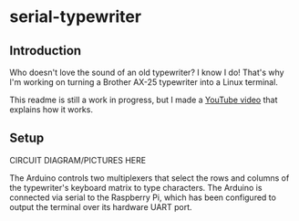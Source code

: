 # serial-typewriter

## Introduction

Who doesn't love the sound of an old typewriter? I know I do! That's why I'm working on turning a Brother AX-25 typewriter into a Linux terminal.

This readme is still a work in progress, but I made a [YouTube video](https://www.youtube.com/watch?v=JvhT_Bru0AA) that explains how it works.

## Setup

CIRCUIT DIAGRAM/PICTURES HERE

The Arduino controls two multiplexers that select the rows and columns of the typewriter's keyboard matrix to type characters. The Arduino is connected via serial to the Raspberry Pi, which has been configured to output the terminal over its hardware UART port.
